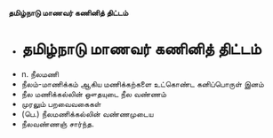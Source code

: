 **தமிழ்நாடு மாணவர் கணினித் திட்டம்**
- # தமிழ்நாடு மாணவர் கணினித் திட்டம்
- n. நீலமணி
- நீலம்-மாணிக்கம் ஆகிய மணிக்கற்களை உட்கொண்ட கனிப்பொருள் இனம்
- நீல மணிக்கல்லின் ஔதயுடை நீல வண்ணம்
- முரலும் பறவைவகைகள்
- (பெ.) நீலமணிக்கல்லின் வண்ணமுடைய
- நீலவண்ணஞ் சார்ந்த.

